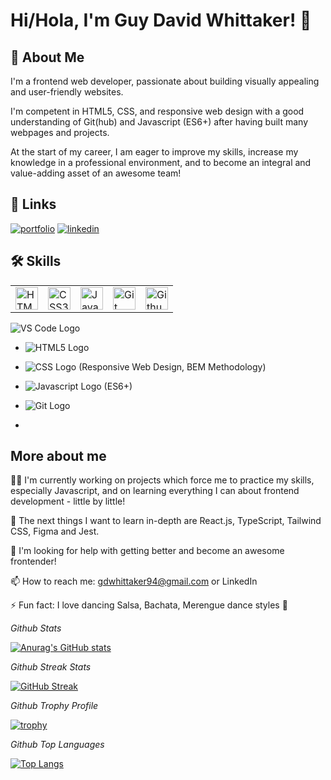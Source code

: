 
# Hi/Hola, I'm Guy David Whittaker! 👋


## 🚀 About Me

I'm a frontend web developer, passionate about building visually appealing
and user-friendly websites. 

I'm competent in HTML5, CSS, and responsive web design with a good understanding of Git(hub) and Javascript (ES6+) after having built many webpages and projects. 

At the start of my career, I am eager to improve my skills, increase my knowledge in a professional environment, and to become an integral and value-adding asset of an awesome team!
## 🔗 Links
[![portfolio](https://img.shields.io/badge/my_portfolio-000?style=for-the-badge&logo=ko-fi&logoColor=white)](https://gdwhittaker94.github.io//)
[![linkedin](https://img.shields.io/badge/linkedin-0A66C2?style=for-the-badge&logo=linkedin&logoColor=white)](https://www.linkedin.com/in/gdwhittaker/)



## 🛠 Skills

<table>
    <tr>
        <td>
            <a href="https://developer.mozilla.org/en-US/docs/Glossary/HTML5" target="_blank" rel="noreferrer"><img src="https://raw.githubusercontent.com/danielcranney/readme-generator/main/public/icons/skills/html5-colored.svg" width="36" height="36" alt="HTML5" /></a>
        </td>
        <td>
            <a href="https://www.w3.org/TR/CSS/#css" target="_blank" rel="noreferrer"><img src="https://raw.githubusercontent.com/danielcranney/readme-generator/main/public/icons/skills/css3-colored.svg" width="36" height="36" alt="CSS3" /></a>
        </td>
        <td>
            <a href="https://developer.mozilla.org/en-US/docs/Web/JavaScript" target="_blank" rel="noreferrer"><img src="https://raw.githubusercontent.com/danielcranney/readme-generator/main/public/icons/skills/javascript-colored.svg" width="36" height="36" alt="JavaScript" /></a>
        </td>
        <td>
            <a href="https://git-scm.com/" target="_blank" rel="noreferrer"><img src="https://raw.githubusercontent.com/danielcranney/readme-generator/main/public/icons/skills/git-colored.svg" width="36" height="36" alt="Git" /></a>
        </td>
        <td>
            <a href="https://pixabay.com/" target="_blank" rel="noreferrer"><img src="https://cdn.pixabay.com/photo/2022/01/30/13/33/github-6980894_1280.png" width="36" height="36" alt="Github" /></a>
        </td>
    </tr>
</table>

<p align="left">



 
</p>



![VS Code Logo](https://www.vectorlogo.zone/logos/visualstudio_code/visualstudio_code-ar21.svg)

 * ![HTML5 Logo](https://www.vectorlogo.zone/logos/w3_html5/w3_html5-ar21.svg)
 
 * ![CSS Logo](https://www.vectorlogo.zone/logos/w3_css/w3_css-ar21.svg) (Responsive Web Design, BEM Methodology)
 
 * ![Javascript Logo](https://www.vectorlogo.zone/logos/javascript/javascript-horizontal.svg) (ES6+)
 
 * ![Git Logo](https://www.vectorlogo.zone/logos/git-scm/git-scm-ar21.svg) 
 
 * 
 
## More about me
👩‍💻 I'm currently working on projects which force me to practice my skills, especially Javascript, and on learning everything I can about frontend development - little by little! 

🧠 The next things I want to learn in-depth are React.js, TypeScript, Tailwind CSS, Figma and Jest.

🤔 I'm looking for help with getting better and become an awesome frontender! 

📫 How to reach me: gdwhittaker94@gmail.com or LinkedIn

⚡️ Fun fact: I love dancing Salsa, Bachata, Merengue dance styles 🕺

*Github Stats*

[![Anurag's GitHub stats](https://github-readme-stats.vercel.app/api?username=gdwhittaker94&theme=dark)](https://github.com/anuraghazra/github-readme-stats)

*Github Streak Stats*

[![GitHub Streak](https://streak-stats.demolab.com/?user=gdwhittaker94&theme=dark)](https://git.io/streak-stats)

*Github Trophy Profile*

[![trophy](https://github-profile-trophy.vercel.app/?username=gdwhittaker94&theme=gruvbox)](https://github.com/ryo-ma/github-profile-trophy)

*Github Top Languages*

[![Top Langs](https://github-readme-stats.vercel.app/api/top-langs/?username=gdwhittaker94&theme=dark)](https://github.com/anuraghazra/github-readme-stats)
